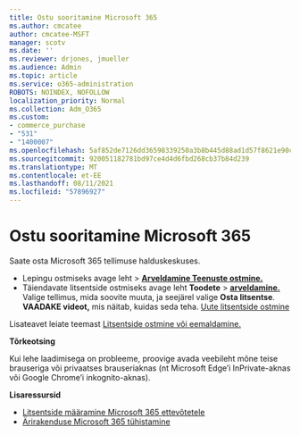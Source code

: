 ```yaml
---
title: Ostu sooritamine Microsoft 365
ms.author: cmcatee
author: cmcatee-MSFT
manager: scotv
ms.date: ''
ms.reviewer: drjones, jmueller
ms.audience: Admin
ms.topic: article
ms.service: o365-administration
ROBOTS: NOINDEX, NOFOLLOW
localization_priority: Normal
ms.collection: Adm_O365
ms.custom:
- commerce_purchase
- "531"
- "1400007"
ms.openlocfilehash: 5af852de7126dd36598339250a3b8b445d88ad1d57f8621e90c8818e8959f12b
ms.sourcegitcommit: 920051182781bd97ce4d4d6fbd268cb37b84d239
ms.translationtype: MT
ms.contentlocale: et-EE
ms.lasthandoff: 08/11/2021
ms.locfileid: "57896927"
---
```

# <a name="how-to-make-a-microsoft-365-purchase"></a>Ostu sooritamine Microsoft 365

Saate osta Microsoft 365 tellimuse halduskeskuses.
  
- Lepingu ostmiseks avage leht  \> **[Arveldamine Teenuste ostmine.](https://go.microsoft.com/fwlink/p/?linkid=868433)**
- Täiendavate litsentside ostmiseks avage leht **Toodete** \> **[arveldamine.](https://go.microsoft.com/fwlink/p/?linkid=842054)** Valige tellimus, mida soovite muuta, ja seejärel valige **Osta litsentse**.\
**VAADAKE videot,** mis näitab, kuidas seda teha. [Uute litsentside ostmine](https://go.microsoft.com/fwlink/p/?linkid=2154857)
  
Lisateavet leiate teemast [Litsentside ostmine või eemaldamine.](https://docs.microsoft.com/microsoft-365/commerce/licenses/buy-licenses)

**Tõrkeotsing**

Kui lehe laadimisega on probleeme, proovige avada veebileht mõne teise brauseriga või privaatses brauseriaknas (nt Microsoft Edge’i InPrivate-aknas või Google Chrome’i inkognito-aknas).

**Lisaressursid**
  
- [Litsentside määramine Microsoft 365 ettevõtetele](https://docs.microsoft.com/microsoft-365/admin/add-users/add-users)
- [Ärirakenduse Microsoft 365 tühistamine](https://docs.microsoft.com/microsoft-365/commerce/subscriptions/cancel-your-subscription)